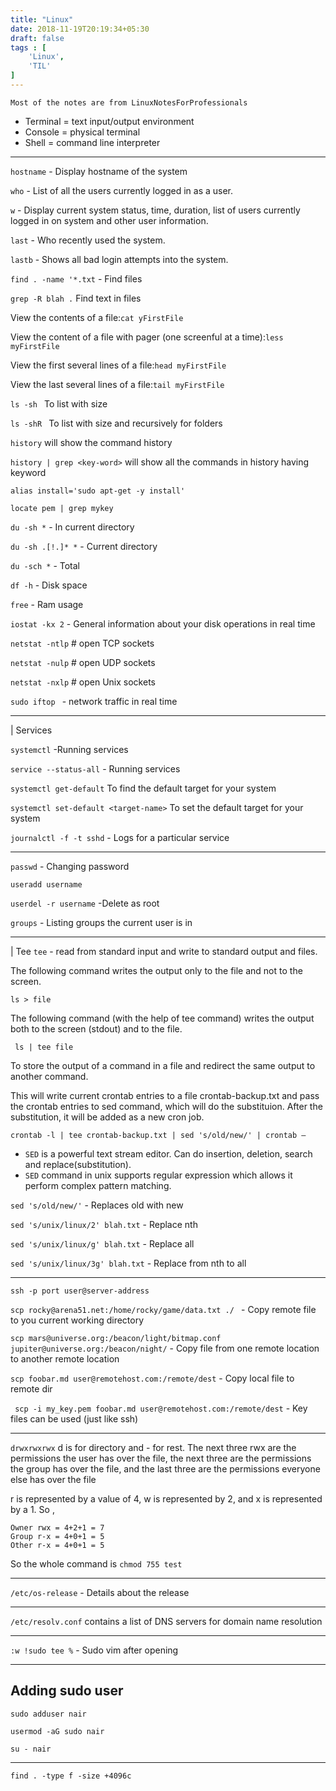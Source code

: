 ```yaml
---
title: "Linux"
date: 2018-11-19T20:19:34+05:30
draft: false
tags : [
    'Linux',
    'TIL'
]
---
```

`Most of the notes are from LinuxNotesForProfessionals`



- Terminal = text input/output environment
- Console = physical terminal
- Shell = command line interpreter

-----------

`hostname`  - Display hostname of the system

`who` - List of all the users currently logged in as a user.

`w` - Display current system status, time, duration, list of users currently logged in on system and other user information.

`last` -  Who recently used the system.

`lastb` - Shows all bad login attempts into the system.

`find . -name '*.txt` -  Find files

`grep -R blah .` Find text in files

View the contents of a file:`cat yFirstFile`

View the content of a file with pager (one screenful at a time):`less myFirstFile`

View the first several lines of a file:`head myFirstFile`

View the last several lines of a file:`tail myFirstFile`

`ls -sh ` To list with size

`ls -shR ` To list with size and recursively for folders

`history` will show the command history

`history | grep <key-word>` will show all the commands in history having keyword <key-word> 

`alias install='sudo apt-get -y install'`


`locate pem | grep mykey` 

`du -sh *` - In current directory

`du -sh .[!.]* *` - Current directory


`du -sch *`  - Total

`df -h` - Disk space

`free` - Ram usage

` iostat -kx 2 ` - General information about your disk operations in real time

`netstat -ntlp` # open TCP sockets

`netstat -nulp` # open UDP sockets

`netstat -nxlp` # open Unix sockets


`sudo iftop ` -  network traffic in real 
time

----
| Services

`systemctl` -Running services

`service --status-all` - Running services

`systemctl get-default` To find the default target for your system

`systemctl set-default <target-name>` To set the default target for your system

`journalctl -f -t sshd` - Logs for a particular service


----

`passwd` - Changing password

`useradd username`

`userdel -r username` -Delete as root


`groups` - Listing groups the current user is in


-----

| Tee
`tee` - read from standard input and write to standard output and files.

The following command writes the output only to the file and not to the screen.

`ls > file`

The following command (with the help of tee command) writes the output both to the screen (stdout) and to the
file.

` ls | tee file`


To store the output of a command in a file and redirect the same output to another
command.

This will write current crontab entries to a file crontab-backup.txt and pass the crontab
entries to sed command, which will do the substituion. After the substitution, it will be added as a new cron job.

 `crontab -l | tee crontab-backup.txt | sed 's/old/new/' | crontab –`


- `SED` is a powerful text stream editor. Can do insertion, deletion, search and replace(substitution).
- `SED` command in unix supports regular expression which allows it perform complex pattern matching.

`sed 's/old/new/'`  - Replaces old with new

`sed 's/unix/linux/2' blah.txt` - Replace nth

`sed 's/unix/linux/g' blah.txt` - Replace all

`sed 's/unix/linux/3g' blah.txt` - Replace from nth to all

---

`ssh -p port user@server-address`



`scp rocky@arena51.net:/home/rocky/game/data.txt ./ ` - Copy remote file to you current working directory

`scp mars@universe.org:/beacon/light/bitmap.conf jupiter@universe.org:/beacon/night/` - Copy file from one remote location to another remote location


`scp foobar.md user@remotehost.com:/remote/dest` - Copy local file to remote dir

` scp -i my_key.pem foobar.md user@remotehost.com:/remote/dest` - Key files can be used (just like ssh)








-----

`drwxrwxrwx`  d is for directory  and - for rest. The next three rwx are the permissions the user has over the file, the next three are the permissions the
group has over the file, and the last three are the permissions everyone else has over the file

r is represented by a
value of 4, w is represented by 2, and x is represented by a 1.
 So ,

 ```
Owner rwx = 4+2+1 = 7
Group r-x = 4+0+1 = 5
Other r-x = 4+0+1 = 5
```
So the whole command is
`chmod 755 test`

---

`/etc/os-release` -  Details about the release

--- 



`/etc/resolv.conf` contains a list of DNS servers for domain name resolution

---

`:w !sudo tee %` -  Sudo vim after opening

---

## Adding sudo user

```
sudo adduser nair

usermod -aG sudo nair
 
su - nair
```

--- 

`find . -type f -size +4096c`